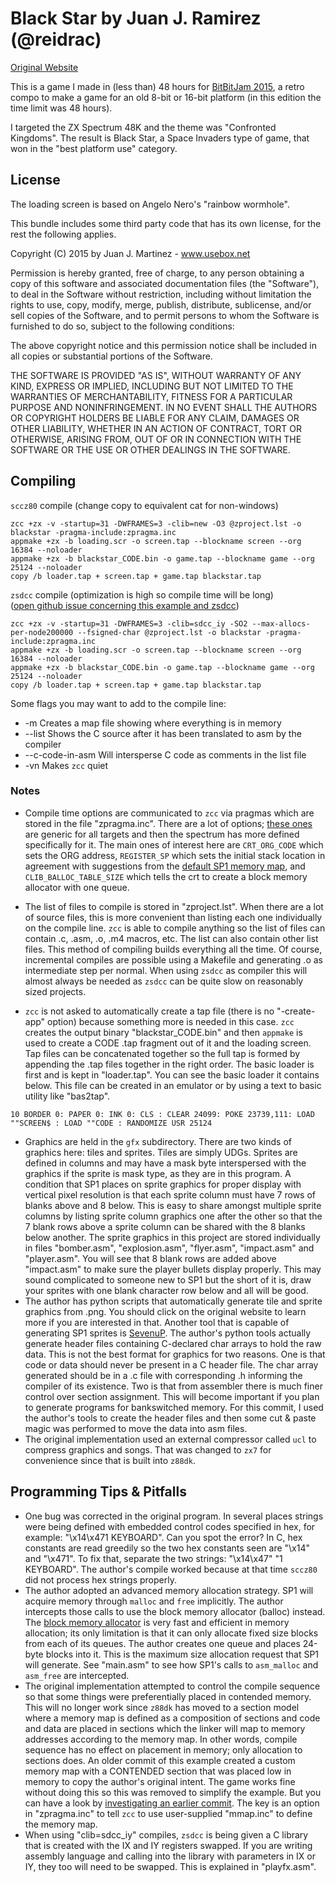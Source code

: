 # Black Star by Juan J. Ramirez (@reidrac)
[Original Website](https://www.usebox.net/jjm/blackstar/)

This is a game I made in (less than) 48 hours for [BitBitJam 2015](http://bitbitjam.com/), a retro compo to make a game for an old 8-bit or 16-bit platform (in this edition the time limit was 48 hours).

I targeted the ZX Spectrum 48K and the theme was "Confronted Kingdoms". The result is Black Star, a Space Invaders type of game, that won in the "best platform use" category.

## License

The loading screen is based on Angelo Nero's "rainbow wormhole".

This bundle includes some third party code that has its own license, for
the rest the following applies.

Copyright (C) 2015 by Juan J. Martinez - www.usebox.net

Permission is hereby granted, free of charge, to any person obtaining a copy
of this software and associated documentation files (the "Software"), to deal
in the Software without restriction, including without limitation the rights
to use, copy, modify, merge, publish, distribute, sublicense, and/or sell
copies of the Software, and to permit persons to whom the Software is
furnished to do so, subject to the following conditions:

The above copyright notice and this permission notice shall be included in
all copies or substantial portions of the Software.

THE SOFTWARE IS PROVIDED "AS IS", WITHOUT WARRANTY OF ANY KIND, EXPRESS OR
IMPLIED, INCLUDING BUT NOT LIMITED TO THE WARRANTIES OF MERCHANTABILITY,
FITNESS FOR A PARTICULAR PURPOSE AND NONINFRINGEMENT. IN NO EVENT SHALL THE
AUTHORS OR COPYRIGHT HOLDERS BE LIABLE FOR ANY CLAIM, DAMAGES OR OTHER
LIABILITY, WHETHER IN AN ACTION OF CONTRACT, TORT OR OTHERWISE, ARISING FROM,
OUT OF OR IN CONNECTION WITH THE SOFTWARE OR THE USE OR OTHER DEALINGS IN
THE SOFTWARE.

## Compiling

`sccz80` compile (change copy to equivalent cat for non-windows)
~~~
zcc +zx -v -startup=31 -DWFRAMES=3 -clib=new -O3 @zproject.lst -o blackstar -pragma-include:zpragma.inc
appmake +zx -b loading.scr -o screen.tap --blockname screen --org 16384 --noloader
appmake +zx -b blackstar_CODE.bin -o game.tap --blockname game --org 25124 --noloader
copy /b loader.tap + screen.tap + game.tap blackstar.tap
~~~
`zsdcc` compile (optimization is high so compile time will be long)  \
([open github issue concerning this example and zsdcc](https://github.com/z88dk/z88dk/issues/232))
~~~
zcc +zx -v -startup=31 -DWFRAMES=3 -clib=sdcc_iy -SO2 --max-allocs-per-node200000 --fsigned-char @zproject.lst -o blackstar -pragma-include:zpragma.inc
appmake +zx -b loading.scr -o screen.tap --blockname screen --org 16384 --noloader
appmake +zx -b blackstar_CODE.bin -o game.tap --blockname game --org 25124 --noloader
copy /b loader.tap + screen.tap + game.tap blackstar.tap
~~~
Some flags you may want to add to the compile line:
* -m  Creates a map file showing where everything is in memory
* --list  Shows the C source after it has been translated to asm by the compiler
* --c-code-in-asm  Will intersperse C code as comments in the list file
* -vn  Makes `zcc` quiet

### Notes

* Compile time options are communicated to `zcc` via pragmas which are stored in the file "zpragma.inc".  There are a lot of options; [these ones](https://www.z88dk.org/wiki/doku.php?id=libnew:target_embedded#crt_configuration) are generic for all targets and then the spectrum has more defined specifically for it.  The main ones of interest here are `CRT_ORG_CODE` which sets the ORG address, `REGISTER_SP` which sets the initial stack location in agreement with suggestions from the [default SP1 memory map](https://github.com/z88dk/z88dk/blob/master/libsrc/_DEVELOPMENT/target/zx/config_sp1.m4#L34), and `CLIB_BALLOC_TABLE_SIZE` which tells the crt to create a block memory allocator with one queue.

* The list of files to compile is stored in "zproject.lst".  When there are a lot of source files, this is more convenient than listing each one individually on the compile line.  `zcc` is able to compile anything so the list of files can contain .c, .asm, .o, .m4 macros, etc.  The list can also contain other list files.  This method of compiling builds everything all the time.  Of course, incremental compiles are possible using a Makefile and generating .o as intermediate step per normal.  When using `zsdcc` as compiler this will almost always be needed as `zsdcc` can be quite slow on reasonably sized projects.

* `zcc` is not asked to automatically create a tap file (there is no "-create-app" option) because something more is needed in this case.  `zcc` creates the output binary "blackstar_CODE.bin" and then `appmake` is used to create a CODE .tap fragment out of it and the loading screen.  Tap files can be concatenated together so the full tap is formed by appending the .tap files together in the right order.  The basic loader is first and is kept in "loader.tap".  You can see the basic loader it contains below.  This file can be created in an emulator or by using a text to basic utility like "bas2tap".
```
10 BORDER 0: PAPER 0: INK 0: CLS : CLEAR 24099: POKE 23739,111: LOAD ""SCREEN$ : LOAD ""CODE : RANDOMIZE USR 25124
```

* Graphics are held in the `gfx` subdirectory.  There are two kinds of graphics here: tiles and sprites.  Tiles are simply UDGs.  Sprites are defined in columns and may have a mask byte interspersed with the graphics if the sprite is mask type, as they are in this program.  A condition that SP1 places on sprite graphics for proper display with vertical pixel resolution is that each sprite column must have 7 rows of blanks above and 8 below.  This is easy to share amongst multiple sprite columns by listing sprite column graphics one after the other so that the 7 blank rows above a sprite column can be shared with the 8 blanks below another.  The sprite graphics in this project are stored individually in files "bomber.asm", "explosion.asm", "flyer.asm", "impact.asm" and "player.asm".  You will see that 8 blank rows are added above "impact.asm" to make sure the player bullets display properly.   This may sound complicated to someone new to SP1 but the short of it is, draw your sprites with one blank character row below and all will be good.
* The author has python scripts that automatically generate tile and sprite graphics from .png.  You should click on the original website to learn more if you are interested in that.  Another tool that is capable of generating SP1 sprites is [SevenuP](http://metalbrain.speccy.org/).  The author's python tools actually generate header files containing C-declared char arrays to hold the raw data.  This is not the best format for graphics for two reasons.  One is that code or data should never be present in a C header file.  The char array generated should be in a .c file with corresponding .h informing the compiler of its existence.  Two is that from assembler there is much finer control over section assignment.  This will become important if you plan to generate programs for bankswitched memory.  For this commit, I used the author's tools to create the header files and then some cut & paste magic was performed to move the data into asm files.
* The original implementation used an external compressor called `ucl` to compress graphics and songs.  That was changed to `zx7` for convenience since that is built into `z88dk`.

## Programming Tips & Pitfalls
* One bug was corrected in the original program.  In several places strings were being defined with embedded control codes specified in hex, for example: "\x14\x471 KEYBOARD".  Can you spot the error?  In C, hex constants are read greedily so the two hex constants seen are "\x14" and "\x471".  To fix that, separate the two strings:  "\x14\x47" "1 KEYBOARD".  The author's compile worked because at that time `sccz80` did not process hex strings properly.
* The author adopted an advanced memory allocation strategy.  SP1 will acquire memory through `malloc` and `free` implicitly.  The author intercepts those calls to use the block memory allocator (balloc) instead.  The [block memory allocator](https://en.wikipedia.org/wiki/Memory_management#Fixed-size_blocks_allocation) is very fast and efficient in memory allocation; its only limitation is that it can only allocate fixed size blocks from each of its queues.  The author creates one queue and places 24-byte blocks into it.  This is the maximum size allocation request that SP1 will generate.  See "main.asm" to see how SP1's calls to `asm_malloc` and `asm_free` are intercepted.
* The original implementation attempted to control the compile sequence so that some things were preferentially placed in contended memory.  This will no longer work since `z88dk` has moved to a section model where a memory map is defined as a composition of sections and code and data are placed in sections which the linker will map to memory addresses according to the memory map.  In other words, compile sequence has no effect on placement in memory; only allocation to sections does.  An older commit of this example created a custom memory map with a CONTENDED section that was placed low in memory to copy the author's original intent.  The game works fine without doing this so this was removed to simplify the example.  But you can have a look by [investigating an earlier commit](https://github.com/z88dk/z88dk/tree/e2eac792363174e0171ab1a7cb622fd59570360e/libsrc/_DEVELOPMENT/EXAMPLES/zx/demo_sp1/BlackStar).  The key is an option in "zpragma.inc" to tell `zcc` to use user-supplied "mmap.inc" to define the memory map.
* When using "clib=sdcc_iy" compiles, `zsdcc` is being given a C library that is created with the IX and IY registers swapped.  If you are writing assembly language and calling into the library with parameters in IX or IY, they too will need to be swapped.  This is explained in "playfx.asm".
